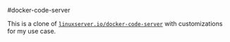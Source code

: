 #docker-code-server

This is a clone of [`linuxserver.io/docker-code-server`](https://github.com/linuxserver/docker-code-server/tree/master) with customizations for my use case.